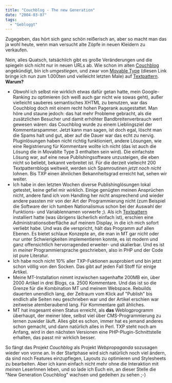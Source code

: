 ```yaml
---
title: "Couchblog - The new Generation"
date: "2004-03-07"
tags:
  - "Gebloggt"
---
```


Zugegeben, das hört sich ganz schön reißerisch an, aber so macht man das ja wohl heute, wenn man versucht alte Zöpfe in neuen Kleidern zu verkaufen.

Nein, alles Quatsch, tatsächlich gibt es große Veränderungen und die spiegeln sich nicht nur in neuen URLs ab. Wie schon im alten [Couchblog](https://couchblog.de/couchblog/) angekündigt, bin ich _umgestiegen_, und zwar von [Movable Type](http://movabletype.org/) (diesen Link bringe ich nun zum 1.000ten und vielleicht letzten Male) auf [Textpattern](http://textpattern.com/). **Warum?**

- Obwohl ich selbst nie wirklich etwas dafür getan hatte, mein Google-Ranking zu optimieren (ich weiß auch gar nicht wie sowas geht), außer vielleicht sauberes semantisches XHTML zu benutzen, war das Couchblog doch mit einem recht hohen Pagerank ausgestattet. Man höre und staune jedoch: das hat mehr Probleme gebracht, als die zusätzlichen Besucher und damit erhöhter Bandbreitenverbrauch wert gewesen wären: das Couchblog wurde zu einem Lieblingsziel der Kommentarspammer. Jetzt kann man sagen, ist doch egal, löscht man die Spams halt und gut, aber auf die Dauer war das echt zu nervig. Pluginlösungen haben nicht richtig funktioniert, andere Lösungen, wie eine Registrierung für Kommentare wollte ich nicht (das ist auch die Lösung die in Movablte Type 3 enthalten sein wird). Die einfachste Lösung war, auf eine neue Publishingsoftware unzusteigen, die eben nicht so beliebt, bekannt verbreitet ist. Für die derzeit vielleicht 200 Textpatternblogs weltweit, werden sich Spamroutinen _jetzt noch nicht_ lohnen. Bis TXP einen ähnlichen Bekannheitsgrad erreicht hat, sehen wir weiter.
- Ich habe in den letzten Wochen diverse Publishinglösungen lokal getestet, keine gefiel mir wirklich. Einige genügten meinen Ansprüchen nicht, andere fand ich vom Handling her nicht ansprechend und wieder andere passten mir von der Art der Programmierung nicht (zum Beispiel die Software der ich tumben Nationalismus schon bei der Auswahl der Funktions- und Variablennamen vorwerfe ;). Als ich [Textpattern](http://textpattern.com/) installiert hatte (was übrigens lächerlich einfach ist), erschien eine Administrationsoberfläche auf meinem Display, in die ich mich sofort verliebt habe. Und was die verspricht, hält das Programm auf allen Ebenen. Es bietet schlaue Konzepte an, die man in MT gar nicht oder nur unter Schwierigkeiten implementieren konnte, es ist modern und ganz offensichtlich hervorragended erweiter- und skalierbar. Und es ist in _meiner_ Programmiersprache geschrieben, also in PHP und der Code ist pure Literatur.
- Ich habe noch nicht 10% aller TXP-Fuktionen ausprobiert und bin jetzt schon völlig von den Socken. Das gibt auf jeden Fall Stoff für einige Artikel.
- Meine MT-Installation nimmt inzwischen sagenhafte 200MB ein, über 2000 Artikel in drei Blogs, ca. 2500 Kommentare. Und das ist so die Grenze für die Kombination MT und meinem Webspace. Rebuilds dauerten unendlich lang, der Zeitraum vom Klick auf "Publish" bis endlich alle Seiten neu geschrieben war und der Artikel erschien war zeitweise atemberaubend lang. Für Kommentare galt ähliches.
- MT hat insgesamt einen Status erreicht, als **das** Weblogprogramm überhaupt, der meiner Idee, selbst viel über CMS-Programmierung zu lernen zuwider läuft. Alles gibt es schon, immer hat es jemand anderes schon gemacht, und dann natürlich alles in Perl. TXP steht noch am Anfang, wird in den nächsten Versionen eine PHP-Plugin-Schnittstelle erhalten, das passt mir wirklich besser.

So fängt das Projekt _Couchblog_ als Projekt _Webpropaganda_ sozusagen wieder von vorne an. In der Startphase wird sich natürlich noch viel ändern, da sind noch Features einzupflegen, Layouts zu optimieren und Stylesheets zu bearbeiten. Aber ich kann einfach nicht mehr ohne die Interaktion mit _meinen_ LeserInnen leben, und so lade ich Euch ein, an dieser Stelle die "New Generation Couchblog" wachsen und gedeihen zu sehen ;-)
